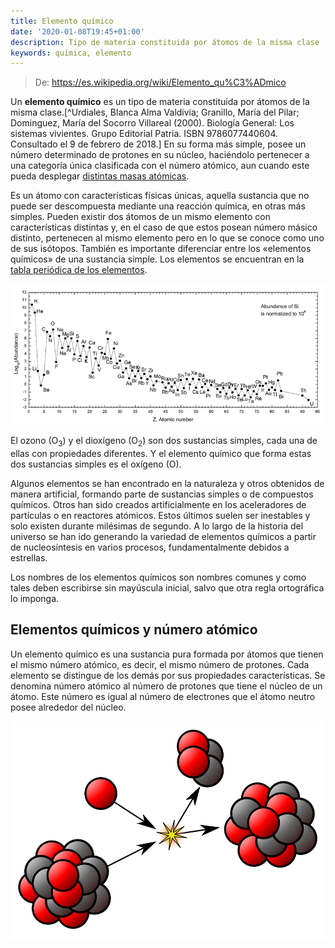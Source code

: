 ```yaml
---
title: Elemento químico
date: '2020-01-08T19:45+01:00'
description: Tipo de materia constituida por átomos de la misma clase
keywords: química, elemento
---
```


> De: https://es.wikipedia.org/wiki/Elemento_qu%C3%ADmico

Un __elemento químico__ es un tipo de materia constituida por átomos de la misma clase.[^Urdiales, Blanca Alma Valdivia; Granillo, María del Pilar; Dominguez, María del Socorro Villareal (2000). Biología General: Los sistemas vivientes. Grupo Editorial Patria. ISBN 9786077440604. Consultado el 9 de febrero de 2018.] En su forma más simple, posee un número determinado de protones en su núcleo, haciéndolo pertenecer a una categoría única clasificada con el número atómico, aun cuando este pueda desplegar [distintas masas atómicas](./radionuclides).

Es un átomo con características físicas únicas, aquella sustancia que no puede ser descompuesta mediante una reacción química, en otras más simples. Pueden existir dos átomos de un mismo elemento con características distintas y, en el caso de que estos posean número másico distinto, pertenecen al mismo elemento pero en lo que se conoce como uno de sus isótopos. También es importante diferenciar entre los «elementos químicos» de una sustancia simple. Los elementos se encuentran en la [tabla periódica de los elementos](../periodic-table).

![Abundancia de elementos químicos en el sistema solar](solar-system-abundances.png "Abundancia de elementos químicos en el sistema solar")

El ozono (O<sub>3</sub>) y el dioxígeno (O<sub>2</sub>) son dos sustancias simples, cada una de ellas con propiedades diferentes. Y el elemento químico que forma estas dos sustancias simples es el oxígeno (O).

Algunos elementos se han encontrado en la naturaleza y otros obtenidos de manera artificial, formando parte de sustancias simples o de compuestos químicos. Otros han sido creados artificialmente en los aceleradores de partículas o en reactores atómicos. Estos últimos suelen ser inestables y solo existen durante milésimas de segundo. A lo largo de la historia del universo se han ido generando la variedad de elementos químicos a partir de nucleosíntesis en varios procesos, fundamentalmente debidos a estrellas.

Los nombres de los elementos químicos son nombres comunes y como tales deben escribirse sin mayúscula inicial, salvo que otra regla ortográfica lo imponga.

## Elementos químicos y número atómico

Un elemento químico es una sustancia pura formada por átomos que tienen el mismo número atómico, es decir, el mismo número de protones. Cada elemento se distingue de los demás por sus propiedades características. Se denomina número atómico al número de protones que tiene el núcleo de un átomo. Este número es igual al número de electrones que el átomo neutro posee alrededor del núcleo.

![Nuclear reaction](nuclear-reaction.svg)
